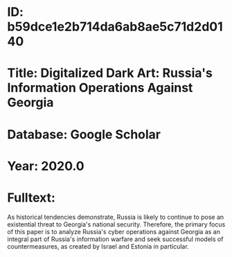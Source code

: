 # ID: b59dce1e2b714da6ab8ae5c71d2d0140
# Title: Digitalized Dark Art: Russia's Information Operations Against Georgia
# Database: Google Scholar
# Year: 2020.0
# Fulltext:
As historical tendencies demonstrate, Russia is likely to continue to pose an existential threat to Georgia's national security.
Therefore, the primary focus of this paper is to analyze Russia's cyber operations against Georgia as an integral part of Russia's information warfare and seek successful models of countermeasures, as created by Israel and Estonia in particular.